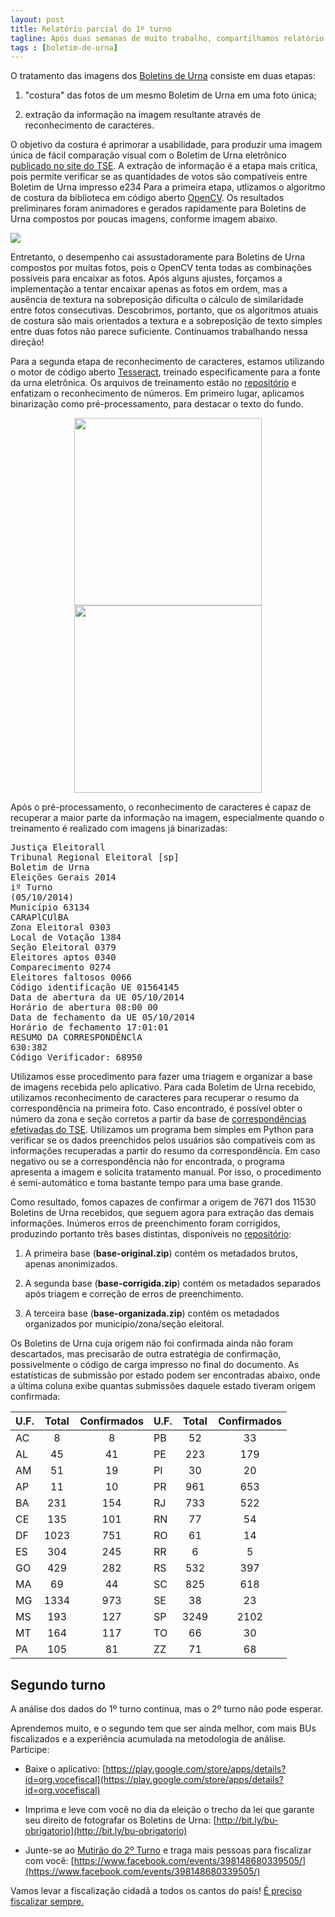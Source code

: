 ```yaml
---
layout: post
title: Relatório parcial do 1º turno
tagline: Após duas semanas de muito trabalho, compartilhamos relatório técnico com o progresso da análise
tags : [boletim-de-urna]
---
```


O tratamento das imagens dos [Boletins de
Urna](http://www.vocefiscal.org/blog/entenda-o-voce-fiscal-em-7-passos/)
consiste em duas etapas:

1. "costura" das fotos de um mesmo Boletim de Urna em uma
foto única;

2. extração da informação na imagem resultante através de
reconhecimento de caracteres.

O objetivo da costura é aprimorar a usabilidade, para produzir uma imagem única
de fácil comparação visual com o Boletim de Urna eletrônico [publicado no site
do TSE](http://www.tse.jus.br/eleicoes/eleicoes-2014/boletim-de-urna-na-web). A
extração de informação é a etapa mais crítica, pois permite verificar se as
quantidades de votos são compatíveis entre Boletim de Urna impresso e234
Para a primeira etapa, utlizamos o algoritmo de costura da biblioteca em código
aberto [OpenCV](http://opencv.org/). Os resultados preliminares foram animadores
e gerados rapidamente para Boletins de Urna compostos por poucas imagens,
conforme imagem abaixo.

![](https://raw.githubusercontent.com/vocefiscal/vocefiscal-backend/master/samples/stitched.jpg)

Entretanto, o desempenho cai assustadoramente para Boletins de Urna compostos
por muitas fotos, pois o OpenCV tenta todas as combinações possíveis para
encaixar as fotos.  Após alguns ajustes, forçamos a implementação a tentar
encaixar apenas as fotos em ordem, mas a ausência de textura na sobreposição
dificulta o cálculo de similaridade entre fotos consecutivas. Descobrimos,
portanto, que os algoritmos atuais de costura são mais orientados a textura e a
sobreposição de texto simples entre duas fotos não parece suficiente.
Continuamos trabalhando nessa direção!

Para a segunda etapa de reconhecimento de caracteres, estamos utilizando o motor
de código aberto [Tesseract](https://code.google.com/p/tesseract-ocr/), treinado
especificamente para a fonte da urna eletrônica. Os arquivos de treinamento
estão no [repositório](https://github.com/vocefiscal/vocefiscal-backend) e
enfatizam o reconhecimento de números. Em primeiro lugar, aplicamos binarização
como pré-processamento, para destacar o texto do fundo.

<div align="center">
<img src="https://raw.githubusercontent.com/vocefiscal/vocefiscal-backend/master/samples/00.jpg" width="300">
<img src="https://raw.githubusercontent.com/vocefiscal/vocefiscal-backend/master/samples/00-binary.jpg" width="300">
</div>

Após o pré-processamento, o reconhecimento de caracteres é capaz de recuperar a
maior parte da informação na imagem, especialmente quando o treinamento é
realizado com imagens já binarizadas:

<pre>
Justiça Eleitorall
Tribunal Regional Eleitoral [sp]
Boletim de Urna
Eleições Gerais 2014
iº Turno
(05/10/2014)
Município 63134
CARAPlCUlBA
Zona Eleitoral 0303
Local de Votação 1384
Seção Eleitoral 0379
Eleitores aptos 0340
Comparecimento 0274
Eleitores faltosos 0066
Código identificação UE 01564145
Data de abertura da UE 05/10/2014
Horário de abertura 08:00 00
Data de fechamento da UE 05/10/2014
Horário de fechamento 17:01:01
RESUMO DA CORRESPONDÊNClA
630:382
Código Verificador: 68950
</pre>

Utilizamos esse procedimento para fazer uma triagem e organizar a base de
imagens recebida pelo aplicativo. Para cada Boletim de Urna recebido, utilizamos
reconhecimento de caracteres para recuperar o resumo da correspondência na
primeira foto. Caso encontrado, é possível obter o número da zona e seção
corretos a partir da base de [correspondências efetivadas do
TSE](http://www.tse.jus.br/eleicoes/estatisticas/repositorio-de-dados-eleitorais).
Utilizamos um programa bem simples em Python para verificar se os dados
preenchidos pelos usuários são compatíveis com as informações recuperadas a
partir do resumo da correspondência. Em caso negativo ou se a correspondência
não for encontrada, o programa apresenta a imagem e solicita tratamento manual.
Por isso, o procedimento é semi-automático e toma bastante tempo para uma base
grande.

Como resultado, fomos capazes de confirmar a origem de 7671 dos 11530 Boletins
de Urna recebidos, que seguem agora para extração das demais informações.
Inúmeros erros de preenchimento foram corrigidos, produzindo portanto três bases
distintas, disponíveis no
[repositório](https://github.com/vocefiscal/vocefiscal-backend):

1. A primeira base (**base-original.zip**) contém os metadados brutos, apenas
anonimizados.

2. A segunda base (**base-corrigida.zip**) contém os metadados separados após triagem
e correção de erros de preenchimento.

3. A terceira base (**base-organizada.zip**) contém os metadados organizados por município/zona/seção eleitoral.

Os Boletins de Urna cuja origem não foi confirmada ainda não foram descartados,
mas precisarão de outra estratégia de confirmação, possivelmente o código de
carga impresso no final do documento. As estatísticas de submissão por estado
podem ser encontradas abaixo, onde a última coluna exibe quantas submissões
daquele estado tiveram origem confirmada:

U.F.|Total|Confirmados|U.F.|Total |Confirmados
:-|:-:|:-:|:-|:-:|:-:|
AC|8     |8   |PB|52    |33  
AL|45    |41  |PE|223   |179
AM|51    |19  |PI|30    |20  
AP|11    |10  |PR|961   |653
BA|231   |154 |RJ|733   |522
CE|135   |101 |RN|77    |54  
DF|1023  |751 |RO|61    |14  
ES|304   |245 |RR|6     |5
GO|429   |282 |RS|532   |397
MA|69    |44  |SC|825   |618
MG|1334  |973 |SE|38    |23  
MS|193   |127 |SP|3249  |2102
MT|164   |117 |TO|66    |30  
PA|105   |81  |ZZ|71    |68  

## Segundo turno

A análise dos dados do 1º turno continua, mas o 2º turno não pode esperar.

Aprendemos muito, e o segundo tem que ser ainda melhor, com mais BUs fiscalizados e a experiência acumulada na metodologia de análise. Participe:

* Baixe o aplicativo: [https://play.google.com/store/apps/details?id=org.vocefiscal](https://play.google.com/store/apps/details?id=org.vocefiscal)

* Imprima e leve com você no dia da eleição o trecho da lei que garante seu direito de fotografar os Boletins de Urna: [http://bit.ly/bu-obrigatorio](http://bit.ly/bu-obrigatorio)

* Junte-se ao [Mutirão do 2º Turno](https://www.facebook.com/events/398148680339505/) e traga mais pessoas para fiscalizar com você: [https://www.facebook.com/events/398148680339505/](https://www.facebook.com/events/398148680339505/)

Vamos levar a fiscalização cidadã a todos os cantos do país! [É preciso fiscalizar sempre.](http://www.vocefiscal.org/blog/e-se-o-voce-fiscal-nao-encontrar-nenhuma-fraude/)
